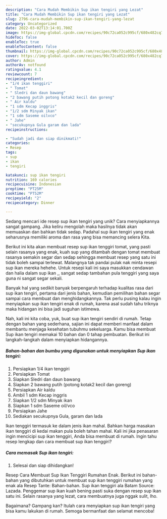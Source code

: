 ```yaml
---
description: "Cara Mudah Membikin Sup ikan tengiri yang Lezat"
title: "Cara Mudah Membikin Sup ikan tengiri yang Lezat"
slug: 2796-cara-mudah-membikin-sup-ikan-tengiri-yang-lezat
category: Uncategorized
date: 2022-03-02T13:14:01.700Z
image: https://img-global.cpcdn.com/recipes/90c72ca052c995cf/680x482cq70/sup-ikan-tengiri-foto-resep-utama.jpg
hideToc: false
enableToc: true
enableTocContent: false
thumbnail: https://img-global.cpcdn.com/recipes/90c72ca052c995cf/680x482cq70/sup-ikan-tengiri-foto-resep-utama.jpg
cover: https://img-global.cpcdn.com/recipes/90c72ca052c995cf/680x482cq70/sup-ikan-tengiri-foto-resep-utama.jpg
author: Admin
authorAv: notfound
ratingvalue: 4.1
reviewcount: 7
recipeingredient:
- "1/4 ikan tenggiri"
- " Tomat"
- " Sledri dan daun bawang"
- "2 bawang putih potong kotak2 kecil dan goreng"
- " Air kaldu"
- "1 sdm Kecap inggris"
- "1/2 sdm Minyak ikan"
- "1 sdm Saseme oilvco"
- " Jahe"
- "secukupnya Gula garam dan lada"
recipeinstructions:

- "Sudah jadi dan siap dinikmati!"
categories:
- Resep
tags:
- sup
- ikan
- tengiri

katakunci: sup ikan tengiri 
nutrition: 169 calories
recipecuisine: Indonesian
preptime: "PT25M"
cooktime: "PT52M"
recipeyield: "2"
recipecategory: Dinner

---
```





Sedang mencari ide resep sup ikan tengiri yang unik? Cara menyiapkannya sangat gampang. Jika keliru mengolah maka hasilnya tidak akan memuaskan dan bahkan tidak sedap. Padahal sup ikan tengiri yang enak seharusnya memiliki aroma dan rasa yang bisa memancing selera Kita.





Berikut ini kita akan membuat resep sup ikan tenggiri tomat, yang pasti selain rasanya yang enak, kuah sup yang ditambah dengan tomat membuat rasanya semakin segar dan sedap sehingga membuat resep yang satu ini tidak boleh sampai terlewat. Malangnya tak pandai pulak nak minta resepi sup ikan mereka hehehe. Untuk resepi kali ini saya masukkan cendawan dan halia dalam sup ikan ,, sangat sedap tambahan pula tenggiri yang saya guna ni sangat segar sekali.

Banyak hal yang sedikit banyak berpengaruh terhadap kualitas rasa dari sup ikan tengiri, pertama dari jenis bahan, kemudian pemilihan bahan segar sampai cara membuat dan menghidangkannya. Tak perlu pusing kalau ingin menyiapkan sup ikan tengiri enak di rumah, karena asal sudah tahu triknya maka hidangan ini bisa jadi suguhan istimewa.






Nah, kali ini kita coba, yuk, buat sup ikan tengiri sendiri di rumah. Tetap dengan bahan yang sederhana, sajian ini dapat memberi manfaat dalam membantu menjaga kesehatan tubuhmu sekeluarga. Kamu bisa membuat Sup ikan tengiri memakai 10 bahan dan 0 tahap pembuatan. Berikut ini langkah-langkah dalam menyiapkan hidangannya.

<!--inarticleads1-->

##### Bahan-bahan dan bumbu yang digunakan untuk menyiapkan Sup ikan tengiri:

1. Persiapkan 1/4 ikan tenggiri
1. Persiapkan  Tomat
1. Siapkan  Sledri dan daun bawang
1. Siapkan 2 bawang putih (potong kotak2 kecil dan goreng)
1. Persiapkan  Air kaldu
1. Ambil 1 sdm Kecap inggris
1. Siapkan 1/2 sdm Minyak ikan
1. Siapkan 1 sdm Saseme oil/vco
1. Persiapkan  Jahe
1. Sediakan secukupnya Gula, garam dan lada


Ikan tenggiri termasuk ke dalam jenis ikan mahal. Bahkan harga masakan ikan tenggiri di kedai makan pula boleh tahan mahal. Kali ini jika penasaran ingin mencicipi sup ikan tenggiri, Anda bisa membuat di rumah. Ingin tahu resep lengkap dan cara membuat sup ikan tenggiri? 

<!--inarticleads2-->

##### Cara memasak Sup ikan tengiri:


1. Selesai dan siap dihidangkan!

Resep Cara Membuat Sup Ikan Tenggiri Rumahan Enak. Berikut ini bahan-bahan yang dibutuhkan untuk membuat sup ikan tenggiri rumahan yang enak ala Resep Tante: Bahan-bahan. Sup ikan tenggiri ala Batam Source: Lazada. Penggemar sup ikan kuah bening pasti suka dengan resep sup ikan satu ini. Selain rasanya yang lezat, cara membuatnya juga nggak sulit, lho. 

Bagaimana? Gampang kan? Itulah cara menyiapkan sup ikan tengiri yang bisa kamu lakukan di rumah. Semoga bermanfaat dan selamat mencoba!
